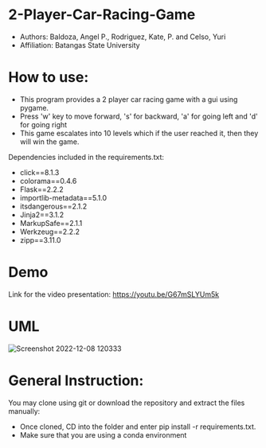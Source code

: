 # 2-Player-Car-Racing-Game
- Authors: Baldoza, Angel P., Rodriguez, Kate, P. and Celso, Yuri
- Affiliation: Batangas State University 

# How to use:
- This program provides a 2 player car racing game with a gui using pygame.
- Press 'w' key to move forward, 's' for backward, 'a' for going left and 'd' for going right
- This game escalates into 10 levels which if the user reached it, then they will win the game.

Dependencies included in the requirements.txt:
- click==8.1.3
- colorama==0.4.6
- Flask==2.2.2
- importlib-metadata==5.1.0
- itsdangerous==2.1.2
- Jinja2==3.1.2
- MarkupSafe==2.1.1
- Werkzeug==2.2.2
- zipp==3.11.0

# Demo
Link for the video presentation: https://youtu.be/G67mSLYUm5k

# UML
![Screenshot 2022-12-08 120333](https://user-images.githubusercontent.com/114120936/206849398-68eb09b5-7bf3-460e-9a2f-c5d6adf6c4b0.png)

# General Instruction:
You may clone using git or download the repository and extract the files manually:
- Once cloned, CD into the folder and enter pip install -r requirements.txt.
- Make sure that you are using a conda environment





